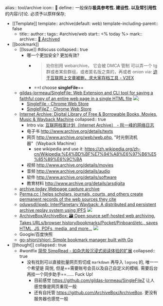 alias:: tool/archive
icon:: 💾
define:: 一般保存**极具参考性. 建设性. 以及常引用性** 的内容/讨论. 必须予以原样保存;

- [[Template]]
  template:: archive(default: web)
  template-including-parent:: false
  - title:: 
    author:: 
    tags:: #archive/web
    start:: <% today %>
    mark:: 
    archive:: [💾 Archived](../assets/archived_web/ )
- [[bookmark]]
  - [[Issue]] #discuss
    collapsed:: true
    - 哪一个更加安全? 更加有效?
      - > 劝你别用 webarchive， 它会被 DMCA 管制
        可以弄一个 tg 群或者某些群组，或者匿名版之类的，再或者 onion
        via: [迫于互联网上文章被删，求大家存档工具 - V2EX](https://www.v2ex.com/t/797613)
      - ==I choose **singleFile**==
  - [gildas-lormeau/SingleFile: Web Extension and CLI tool for saving a faithful copy of an entire web page in a single HTML file](https://github.com/gildas-lormeau/SingleFile) ![](https://img.shields.io/github/stars/gildas-lormeau/SingleFile);
    - [SingleFile - Chrome Web Store](https://chrome.google.com/webstore/detail/singlefile/mpiodijhokgodhhofbcjdecpffjipkle?hl=en)
    - [SingleFileZ - Chrome Web Store](https://chrome.google.com/webstore/detail/singlefilez/offkdfbbigofcgdokjemgjpdockaafjg/)
  - [Internet Archive: Digital Library of Free & Borrowable Books, Movies, Music & Wayback Machine](https://archive.org/)
    collapsed:: true
    - Intro via: [互联网档案计划（Internet Archive） - 阮一峰的网络日志](https://www.ruanyifeng.com/blog/2007/11/internet_archive.html)
    - 电子书 http://www.archive.org/details/texts
    - 网页 http://www.archive.org/web/web.php, "时光倒流机器"（Wayback Machine）
      - see wikipedia and use it: https://zh.wikipedia.org/zh-cn/Wikipedia:%E4%BD%BF%E7%94%A8%E6%97%B6%E5%85%89%E6%9C%BA
    - 视频 http://www.archive.org/details/movies
    - 音频 http://www.archive.org/details/audio
    - 软件 http://www.archive.org/details/software
    - 教育材料 http://www.archive.org/details/arsdigita
  - [archive.today Webpage capture archive](https://archive.is/)
  - [Perma.cc | helps scholars, journals, courts, and others create permanent records of the web sources they cite](https://perma.cc/)
  - [oduwsdl/ipwb: InterPlanetary Wayback: A distributed and persistent archive replay system using IPFS](https://github.com/oduwsdl/ipwb) ![](https://img.shields.io/github/stars/oduwsdl/ipwb)
  - [ArchiveBox/ArchiveBox: 🗃 Open source self-hosted web archiving. Takes URLs/browser history/bookmarks/Pocket/Pinboard/etc., saves HTML, JS, PDFs, media, and more...](https://github.com/ArchiveBox/ArchiveBox) ![](https://img.shields.io/github/stars/ArchiveBox/ArchiveBox)
  - Google/百度快照
  - [go-shiori/shiori: Simple bookmark manager built with Go](https://github.com/go-shiori/shiori)
- [[thought]]
  collapsed:: true
  - #wontfix [简悦 SimpRead - 如杂志般沉浸式阅读体验的扩展](http://ksria.com/simpread/)
    collapsed:: true
    - 没有找到可以直接批量网页剪切成 `markdown` 再导入 `logseq` 的, 唯一一个希望是 简悦, 但是==需要账号会员以及自己自定义的模板. 需要后台再挂一个同步助手==...... Fuck Up!
      - 目前感觉 https://github.com/gildas-lormeau/SingleFileZ 让人感觉像是网页重现一般
      - 还有自托管 https://github.com/ArchiveBox/ArchiveBox. 更没有服务器也感觉一般